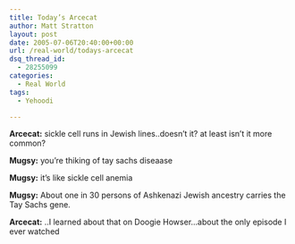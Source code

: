 ```yaml
---
title: Today’s Arcecat
author: Matt Stratton
layout: post
date: 2005-07-06T20:40:00+00:00
url: /real-world/todays-arcecat
dsq_thread_id:
  - 28255099
categories:
  - Real World
tags:
  - Yehoodi

---
```

<span style="font-weight:bold;">Arcecat:</span> sickle cell runs in Jewish lines..doesn&#8217;t it? at least isn&#8217;t it more common?
  
<span style="font-weight:bold;">Mugsy:</span> you&#8217;re thiking of tay sachs diseaase
  
<span style="font-weight:bold;">Mugsy:</span> it&#8217;s like sickle cell anemia
  
<span style="font-weight:bold;">Mugsy:</span> About one in 30 persons of Ashkenazi Jewish ancestry carries the Tay Sachs gene.
  
<span style="font-weight:bold;">Arcecat:</span> ..I learned about that on Doogie Howser&#8230;about the only episode I ever watched